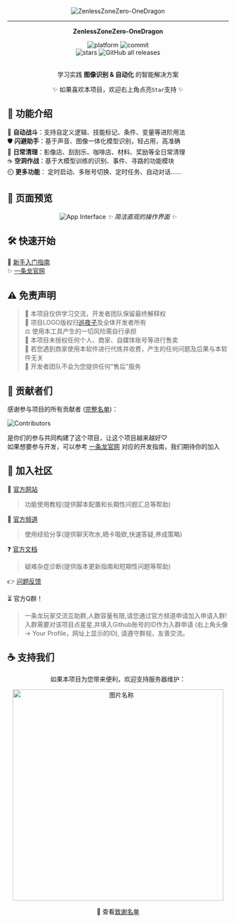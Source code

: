 <!-- markdownlint-restore -->
<div align="center">

<img src="https://socialify.git.ci/DoctorReid/ZenlessZoneZero-OneDragon/image?description=1&font=Inter&language=1&logo=https%3A%2F%2Fgithub.com%2FDoctorReid%2FZenlessZoneZero-OneDragon%2Fblob%2Fmain%2F.github%2Fimage%2Fellen.png%3Fraw%3Dtrue&name=1&owner=1&pattern=Charlie+Brown&theme=Light" alt="ZenlessZoneZero-OneDragon"/>
<div>

---

</div>

__ZenlessZoneZero-OneDragon__


<div>
    <img alt="platform" src="https://img.shields.io/badge/platform-Windows-blueviolet">
    <img alt="commit" src="https://img.shields.io/github/commit-activity/m/DoctorReid/ZenlessZoneZero-OneDragon?color=blue">
</div>
<div>
    <img alt="stars" src="https://img.shields.io/github/stars/DoctorReid/ZenlessZoneZero-OneDragon?style=social">
    <img alt="GitHub all releases" src="https://img.shields.io/github/downloads/DoctorReid/ZenlessZoneZero-OneDragon/total?style=social">
</div>
<br>

学习实践 __图像识别 & 自动化__ 的智能解决方案

✨ 如果喜欢本项目，欢迎右上角点亮`Star`支持 ✨

</div>

## 🚀 功能介绍

<div align="left">

🤖 __自动战斗__：支持自定义逻辑、技能标记、条件、变量等进阶用法  
🛡️ __闪避助手__：基于声音、图像一体化模型识别，轻占用，高准确  
🧹 __日常清理__：影像店、刮刮乐、咖啡店、材料、奖励等全日常清理  
☕ __空洞作战__：基于大模型训练的识别、事件、寻路的功能模块  
⏲️ __更多功能__： 定时启动、多账号切换、定时任务、自动对话……

</div>

## 📸 页面预览

<div align="center">

![App Interface](./image/app.png#gh-light-mode-only "操作界面")
*✨ 简洁直观的操作界面 ✨*

</div>

## 🛠️ 快速开始

🔧 [新手入门指南](https://onedragon-anything.github.io/zzz/zh/quickstart.html)  
✨ [一条龙官网](https://onedragon-anything.github.io/)

## ⚠️ 免责声明

> 📌 本项目仅供学习交流，开发者团队保留最终解释权  
> 🎨 项目LOGO版权归[巡夜子](https://github.com/yokuminto)及全体开发者所有  
> ⚖️ 使用本工具产生的一切风险需自行承担  
> 🚫 本项目未授权任何个人、商家、自媒体账号等进行售卖  
> 🚫 若您遇到商家使用本软件进行代练并收费，产生的任何问题及后果与本软件无关  
> 🚫 开发者团队不会为您提供任何"售后"服务

## 🌟 贡献者们

<div>

感谢参与项目的所有贡献者 ([完整名单](https://github.com/DoctorReid/ZenlessZoneZero-OneDragon/graphs/contributors))：

![Contributors](https://contrib.rocks/image?repo=DoctorReid/ZenlessZoneZero-OneDragon&columns=12)

是你们的参与共同构建了这个项目，让这个项目越来越好♡  
如果想要参与开发，可以参考 [一条龙官网](https://onedragon-anything.github.io/) 对应的开发指南，我们期待你的加入

</div>

## 📢 加入社区

<div>


 🔗 [官方网站](https://one-dragon.com/zzz/zh/home.html)
> 功能使用教程(提供脚本配置和长期性问题汇总等帮助)

 💬 [官方频道](https://pd.qq.com/g/onedrag00n)
> 使用经验分享(提供聊天吹水,晒卡吸欧,快速答疑,养成策略)

 ❓ [官方文档](https://docs.qq.com/doc/p/7add96a4600d363b75d2df83bb2635a7c6a969b5)
> 疑难杂症诊断(提供版本更新指南和短期性问题等帮助)

 👉 [问题反馈](https://github.com/DoctorReid/ZenlessZoneZero-OneDragon/issues)

 ⏳ 官方Q群！
> 一条龙玩家交流互助群,人数容量有限,请您通过官方频道申请加入申请入群!
> 入群需要对该项目点星星,并填入Github账号的ID作为入群申请 (右上角头像 -> Your Profile，网址上显示的ID), 请遵守群规，友善交流。



</div>

## ☕ 支持我们

<div align="center">

如果本项目为您带来便利，欢迎支持服务器维护：

<img src="./image/sponsor.png" width = "480" alt="图片名称" align=center />

💖 查看[致谢名单](https://onedragon-anything.github.io/other/zh/like/thanks_2024.html)

</div>
